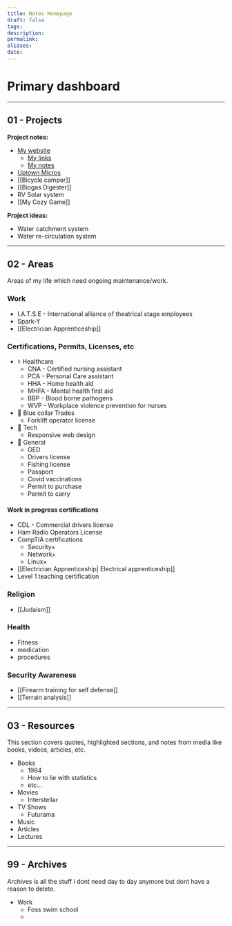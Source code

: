 ```yaml
---
title: Notes Homepage
draft: false
tags: 
description: 
permalink: 
aliases: 
date:
---
```

# Primary dashboard








---
## 01 - Projects


**Project notes:**
- [My website](https://ALifeLivedFully.com)
	- [My links](https://Links.ALifeLivedFully.com)
	- [My notes](https://Notes.ALifeLivedFully.com)
- [Uptown Micros](https://github.com/ALifeLivedFully/Uptown-Micros)
- [[Bicycle camper]]
- [[Biogas Digester]]
- RV Solar system
- [[My Cozy Game]]

**Project ideas:**
- Water catchment system
- Water re-circulation system

---
## 02 - Areas
Areas of my life which need ongoing maintenance/work.

### Work
- I.A.T.S.E - International alliance of theatrical stage employees
- Spark-Y
- [[Electrician Apprenticeship]]

### Certifications, Permits, Licenses, etc
- ⚕️ Healthcare
	 - CNA - Certified nursing assistant
	 - PCA - Personal Care assistant
	 - HHA - Home health aid
	 - MHFA - Mental health first aid
	 - BBP - Blood borne pathogens
	 - WVP - Workplace violence prevention for nurses
- 🔧 Blue collar Trades
	 - Forklift operator license
 - 🤖 Tech
	 - Responsive web design
- 🚗 General
	- GED
	- Drivers license
	- Fishing license
	- Passport
	- Covid vaccinations
	- Permit to purchase
	- Permit to carry

#### Work in progress certifications
- CDL - Commercial drivers license
- Ham Radio Operators License
- CompTIA certifications
	- Security+
	- Network+
	- Linux+
- [[Electrician Apprenticeship| Electrical apprenticeship]]
- Level 1 teaching certification


### Religion
- [[Judaism]]

### Health
- Fitness
- medication
- procedures

### Security Awareness
- [[Firearm training for self defense]]
- [[Terrain analysis]]


---
## 03 - Resources
This section covers quotes, highlighted sections, and notes from media like books, videos, articles, etc. 

- Books
	- 1984
	- How to lie with statistics
	- etc...
- Movies
	- Interstellar
- TV Shows
	- Futurama
- Music
- Articles
- Lectures

---
## 99 - Archives
Archives is all the stuff i dont need day to day anymore but dont have a reason to delete.

- Work
	- Foss swim school
	- 